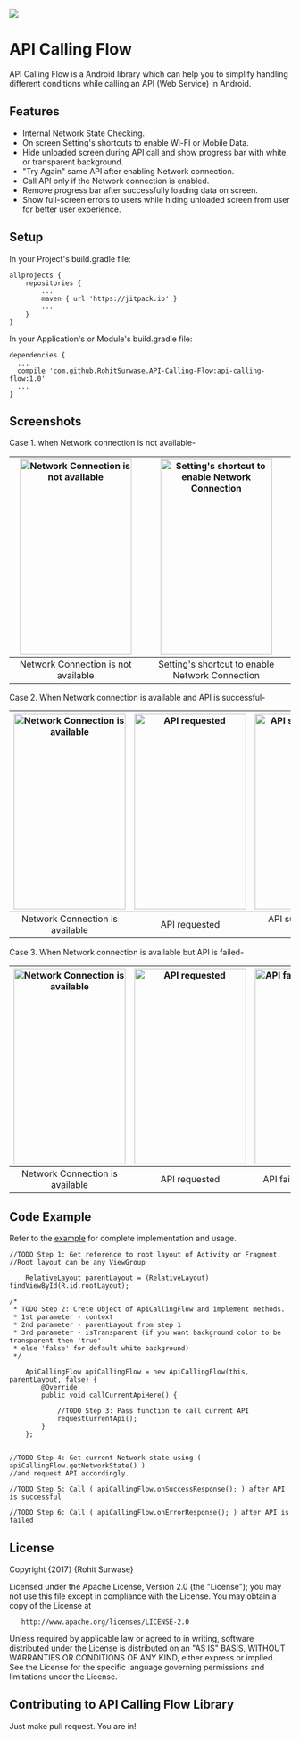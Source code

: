 [![](https://jitpack.io/v/RohitSurwase/API-Calling-Flow.svg)](https://jitpack.io/#RohitSurwase/API-Calling-Flow)

# API Calling Flow

API Calling Flow is a Android library which can help you to simplify handling different conditions while calling an API (Web Service) in Android.

## Features

* Internal Network State Checking.
* On screen Setting's shortcuts to enable Wi-FI or Mobile Data.
* Hide unloaded screen during API call and show progress bar with white or transparent background.
* "Try Again" same API after enabling Network connection.
* Call API only if the Network connection is enabled.
* Remove progress bar after successfully loading data on screen.
* Show full-screen errors to users while hiding unloaded screen from user for better user experience.

## Setup
In your Project's build.gradle file:

	allprojects {
		repositories {
			...
			maven { url 'https://jitpack.io' }
			...
		}
	}

In your Application's or Module's build.gradle file:


	dependencies {
  	  ...
      compile 'com.github.RohitSurwase.API-Calling-Flow:api-calling-flow:1.0'
      ...
	}

## Screenshots
Case 1. when Network connection is not available-

| <img src="https://github.com/RohitSurwase/API-Calling-Flow/raw/master/screenshots/Dummy_1_Disconnected.png" alt="Network Connection is not available"   width="200" height="350" title="Network Connection is not available" />  | <img src="https://github.com/RohitSurwase/API-Calling-Flow/raw/master/screenshots/Disconnected.png" alt="Setting's shortcut to enable Network Connection"   width="200" height="350" title="Setting's shortcut to enable Network Connection" />  |
|:---:|:---:|
| Network Connection is not available | Setting's shortcut to enable Network Connection |

Case 2. When Network connection is available and API is successful-

| <img src="https://github.com/RohitSurwase/API-Calling-Flow/raw/master/screenshots/Dummy_1_Connected.png" alt="Network Connection is available"   width="200" height="350" title="Network Connection is available" />  | <img src="https://github.com/RohitSurwase/API-Calling-Flow/raw/master/screenshots/Loading_1.png" alt="API requested"   width="200" height="350" title="API requested" /> | <img src="https://github.com/RohitSurwase/API-Calling-Flow/raw/master/screenshots/Success.png" alt="API successful, data loaded"   width="200" height="350" title="API successful, data loaded" /> |
|:---:|:---:|:---:|
| Network Connection is available | API requested | API successful, data loaded |


Case 3. When Network connection is available but API is failed-

| <img src="https://github.com/RohitSurwase/API-Calling-Flow/raw/master/screenshots/Dummy_1_Connected.png" alt="Network Connection is available"   width="200" height="350" title="Network Connection is available" />  | <img src="https://github.com/RohitSurwase/API-Calling-Flow/raw/master/screenshots/Loading_2.png" alt="API requested"   width="200" height="350" title="API requested" /> | <img src="https://github.com/RohitSurwase/API-Calling-Flow/raw/master/screenshots/Error.png" alt="API failed, error shown"   width="200" height="350" title="API failed, error shown" /> |
|:---:|:---:|:---:|
| Network Connection is available | API requested | API failed, error shown |


## Code Example

Refer to the [example](https://github.com/RohitSurwase/API-Calling-Flow/tree/master/example-app) for complete implementation and usage. 

	//TODO Step 1: Get reference to root layout of Activity or Fragment.
    //Root layout can be any ViewGroup

		RelativeLayout parentLayout = (RelativeLayout) findViewById(R.id.rootLayout);

	/*
	 * TODO Step 2: Crete Object of ApiCallingFlow and implement methods.
	 * 1st parameter - context
	 * 2nd parameter - parentLayout from step 1
	 * 3rd parameter - isTransparent (if you want background color to be transparent then 'true'
	 * else 'false' for default white background)
	 */

		ApiCallingFlow apiCallingFlow = new ApiCallingFlow(this, parentLayout, false) {
			@Override
			public void callCurrentApiHere() {
			
				//TODO Step 3: Pass function to call current API
				requestCurrentApi();
			}
		};


	//TODO Step 4: Get current Network state using ( apiCallingFlow.getNetworkState() ) 
	//and request API accordingly.

	//TODO Step 5: Call ( apiCallingFlow.onSuccessResponse(); ) after API is successful

	//TODO Step 6: Call ( apiCallingFlow.onErrorResponse(); ) after API is failed



## License

Copyright {2017} {Rohit Surwase}

   Licensed under the Apache License, Version 2.0 (the "License");
   you may not use this file except in compliance with the License.
   You may obtain a copy of the License at

       http://www.apache.org/licenses/LICENSE-2.0

   Unless required by applicable law or agreed to in writing, software
   distributed under the License is distributed on an "AS IS" BASIS,
   WITHOUT WARRANTIES OR CONDITIONS OF ANY KIND, either express or implied.
   See the License for the specific language governing permissions and
limitations under the License.


## Contributing to API Calling Flow Library

Just make pull request. You are in!
